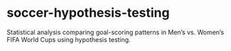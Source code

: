 # soccer-hypothesis-testing
Statistical analysis comparing goal-scoring patterns in Men’s vs. Women’s FIFA World Cups using hypothesis testing.
